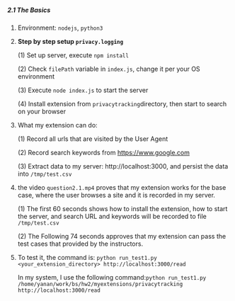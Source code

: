 ##### 2.1 The Basics 

1. Environment: `nodejs`, `python3`

2. **Step by step setup `privacy.logging`**

   (1) Set up server, execute `npm install` 

   (2) Check `filePath` variable in `index.js`, change it per your OS environment

   (3) Execute `node index.js` to start the server

   (4) Install extension from `privacytracking`directory, then start to search on your browser

3. What my extension can do:

   (1) Record all urls that are visited by the User Agent

   (2) Record search keywords from https://www.google.com

   (3) Extract data to my server: http://localhost:3000, and persist the data into `/tmp/test.csv`

4. the video `question2.1.mp4` proves that my extension works for the base case, where the user browses a site and it is recorded in my server.

   (1) The first 60 seconds shows how to install the extension, how to start the server, and search URL and keywords will be recorded to file `/tmp/test.csv`

   (2) The Following 74 seconds approves that my extension can pass the test cases that provided by the instructors.

5. To test it, the command is: `python run_test1.py <your_extension_directory> http://localhost:3000/read`

   In my system, I use the following command:`python run_test1.py /home/yanan/work/bs/hw2/myextensions/privacytracking http://localhost:3000/read`